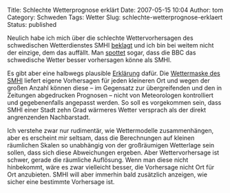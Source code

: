Title: Schlechte Wetterprognose erklärt
Date: 2007-05-15 10:04
Author: tom
Category: Schweden
Tags: Wetter
Slug: schlechte-wetterprognose-erklaert
Status: published

Neulich habe ich mich über die schlechte Wettervorhersagen des
schwedischen Wetterdienstes SMHI
[beklagt](http://www.fiket.de/2007/04/20/wettervorhersage/) und ich bin
bei weitem nicht der einzige, dem das auffällt. Man
[spottet](http://www.thelocal.se/7263/20070510/) sogar, dass die BBC das
schwedische Wetter besser vorhersagen könne als SMHI.

Es gibt aber eine halbwegs plausible
[Erklärung](http://www.sr.se/Ekot/artikel.asp?artikel=1360390) dafür.
Die [Wettermaske des
SMHI](http://www.smhi.se/weather/natvader/ntv_landvader.html?placeId=10010203080)
liefert eigene Vorhersagen für jeden kleineren Ort und wegen der großen
Anzahl können diese – im Gegensatz zur übergreifenden und den in
Zeitungen abgedrucken Prognosen – nicht von Meteorologen kontrolliert
und gegebenenfalls angepasst werden. So soll es vorgekommen sein, dass
SMHI einer Stadt zehn Grad wärmeres Wetter versprach als der direkt
angrenzenden Nachbarstadt.

Ich verstehe zwar nur rudimentär, wie Wettermodelle zusammenhängen, aber
es erscheint mir seltsam, dass die Berechnungen auf kleinen räumlichen
Skalen so unabhängig von der großräumigen Wetterlage sein sollen, dass
sich diese Abweichungen ergeben. Aber Wettervorhersage ist schwer,
gerade die räumliche Auflösung. Wenn man diese nicht hinbekommt, wäre es
zwar vielleicht besser, die Vorhersage nicht Ort für Ort anzubieten.
SMHI will aber immerhin bald zusätzlich anzeigen, wie sicher eine
bestimmte Vorhersage ist.

